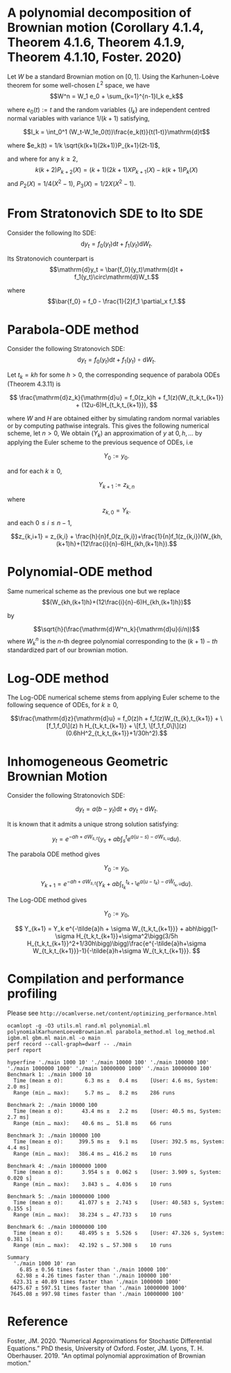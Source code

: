 # A polynomial decomposition of Brownian motion (Corollary 4.1.4, Theorem 4.1.6, Theorem 4.1.9, Theorem 4.1.10, Foster. 2020)
Let $W$ be a standard Brownian motion on $[0, 1]$. Using the Karhunen-Loève theorem for some well-chosen $L^2$ space, we have
$$W^n = W_1 e_0 + \sum_{k=1}^{n-1}I_k e_k$$

where $e_0(t) := t$ and the random variables $\{I_k\}$ are independent centred normal variables with variance $1/(k+1)$ satisfying,

$$I_k = \int_0^1 (W_t-W_1e_0(t))\frac{e_k(t)}{t(1-t)}\mathrm{d}t$$

where $e_k(t) = 1/k \sqrt{k(k+1)(2k+1)}P_{k+1}(2t-1)$,

and where for any $k\geq 2$,
$$k(k+2)P_{k+2}(X) = (k+1)(2k+1)XP_{k+1}(X)-k(k+1)P_k(X)$$
and $P_2(X) = 1/4(X^2-1)$, $P_3(X)=1/2X(X^2-1)$.

# From Stratonovich SDE to Ito SDE
Consider the following Ito SDE:
$$\mathrm{d}y_t = f_0(y_t)\mathrm{d}t + f_1(y_t)\mathrm{d}W_t.$$

Its Stratonovich counterpart is
$$\mathrm{d}y_t = \bar{f_0}(y_t)\mathrm{d}t + f_1(y_t)\circ\mathrm{d}W_t.$$

where 
$$\bar{f_0} = f_0 - \frac{1}{2}f_1 \partial_x f_1.$$

# Parabola-ODE method
Consider the following Stratonovich SDE:
$$\mathrm{d}y_t = f_0(y_t)\mathrm{d}t + f_1(y_t)\circ \mathrm{d}W_t.$$

Let $t_k = kh$ for some $h>0$, the corresponding sequence of parabola ODEs (Theorem 4.3.11) is

$$
\frac{\mathrm{d}z_k}{\mathrm{d}u} = f_0(z_k)h + f_1(z)(W_{t_k,t_{k+1}} + (12u-6)H_{t_k,t_{k+1}}),
$$

where $W$ and $H$ are obtained either by simulating random normal variables or by computing pathwise integrals.
This gives the following numerical scheme, let $n>0$,
We obtain $(Y_k)$ an approximation of $y$ at $0, h, \ldots$ by applying the Euler scheme to the previous sequence of ODEs, i.e

$$Y_0 := y_0.
$$

and for each $k\geq 0$,

$$Y_{k+1} := z_{k,n}
$$

where 
$$z_{k,0} = Y_k.$$
and each $0\leq i \leq n-1$,

$$z_{k,i+1} = z_{k,i} + \frac{h}{n}f_0(z_{k,i})+\frac{1}{n}f_1(z_{k,i})(W_{kh,(k+1)h}+(12\frac{i}{n}-6)H_{kh,(k+1)h}).$$

# Polynomial-ODE method
Same numerical scheme as the previous one but we replace 
$$(W_{kh,(k+1)h}+(12\frac{i}{n}-6)H_{kh,(k+1)h})$$ 

by

$$\sqrt{h}(\frac{\mathrm{d}W^n_k}{\mathrm{d}u}(i/n))$$
where $W^n_k$ is the $n$-th degree polynomial corresponding to the $(k+1)-th$ standardized part of our brownian motion.


# Log-ODE method
The Log-ODE numerical scheme stems from applying Euler scheme to the following sequence of ODEs, for $k\geq 0$,

$$\frac{\mathrm{d}z}{\mathrm{d}u} = f_0(z)h + f_1(z)W_{t_{k},t_{k+1}} + \[f_1,f_0\](z) h H_{t_k,t_{k+1}} + \[f_1, \[f_1,f_0\]\](z)(0.6hH^2_{t_k,t_{k+1}}+1/30h^2).$$

# Inhomogeneous Geometric Brownian Motion
Consider the following Stratonovich SDE:

$$\mathrm{d}y_t = a(b-y_t)\mathrm{d}t + \sigma y_t\circ\mathrm{d}W_t.$$

It is known that it admits a unique strong solution satisfying:

$$y_t = e^{-ah+\sigma W_{s,t}}\bigg(y_s+ab\int_s^t e^{a(u-s)-\sigma W_{s,u}}\mathrm{d}u\bigg).$$

The parabola ODE method gives

$$
Y_0 := y_0,$$

$$
Y_{k+1} = e^{-ah+\sigma W_{s,t}}(Y_k+ab\int_{t_k}^{t_{k+1}} e^{a(u-t_k)-\sigma \tilde{W}_{t_k,u}}\mathrm{d}u).
$$

The Log-ODE method gives

$$
Y_0 := y_0,$$

$$
Y_{k+1} = Y_k e^{-\tilde{a}h + \sigma W_{t_k,t_{k+1}}} + abh\bigg(1-\sigma H_{t_k,t_{k+1}}+\sigma^2\bigg(3/5h H_{t_k,t_{k+1}}^2+1/30h\bigg)\bigg)\frac{e^{-\tilde{a}h+\sigma W_{t_k,t_{k+1}}}-1}{-\tilde{a}h+\sigma W_{t_k,t_{k+1}}}.
$$

# Compilation and performance profiling
Please see `http://ocamlverse.net/content/optimizing_performance.html`
```
ocamlopt -g -O3 utils.ml rand.ml polynomial.ml polynomialKarhunenLoeveBrownian.ml parabola_method.ml log_method.ml igbm.ml gbm.ml main.ml -o main
perf record --call-graph=dwarf -- ./main
perf report
```


```
hyperfine './main 1000 10' './main 10000 100' './main 100000 100' './main 1000000 1000' './main 10000000 1000' './main 10000000 100' 
Benchmark 1: ./main 1000 10
  Time (mean ± σ):       6.3 ms ±   0.4 ms    [User: 4.6 ms, System: 2.0 ms]
  Range (min … max):     5.7 ms …   8.2 ms    286 runs
 
Benchmark 2: ./main 10000 100
  Time (mean ± σ):      43.4 ms ±   2.2 ms    [User: 40.5 ms, System: 2.7 ms]
  Range (min … max):    40.6 ms …  51.8 ms    66 runs
 
Benchmark 3: ./main 100000 100
  Time (mean ± σ):     399.5 ms ±   9.1 ms    [User: 392.5 ms, System: 4.4 ms]
  Range (min … max):   386.4 ms … 416.2 ms    10 runs
 
Benchmark 4: ./main 1000000 1000
  Time (mean ± σ):      3.954 s ±  0.062 s    [User: 3.909 s, System: 0.020 s]
  Range (min … max):    3.843 s …  4.036 s    10 runs
 
Benchmark 5: ./main 10000000 1000
  Time (mean ± σ):     41.077 s ±  2.743 s    [User: 40.583 s, System: 0.155 s]
  Range (min … max):   38.234 s … 47.733 s    10 runs
 
Benchmark 6: ./main 10000000 100
  Time (mean ± σ):     48.495 s ±  5.526 s    [User: 47.326 s, System: 0.381 s]
  Range (min … max):   42.192 s … 57.308 s    10 runs
 
Summary
  './main 1000 10' ran
    6.85 ± 0.56 times faster than './main 10000 100'
   62.98 ± 4.26 times faster than './main 100000 100'
  623.31 ± 40.89 times faster than './main 1000000 1000'
 6475.67 ± 597.51 times faster than './main 10000000 1000'
 7645.08 ± 997.98 times faster than './main 10000000 100'
``` 

# Reference
Foster, JM. 2020. “Numerical Approximations for Stochastic Differential Equations.” PhD thesis, University of Oxford.
Foster, JM. Lyons, T. H. Oberhauser. 2019. "An optimal polynomial approximation of Brownian motion."